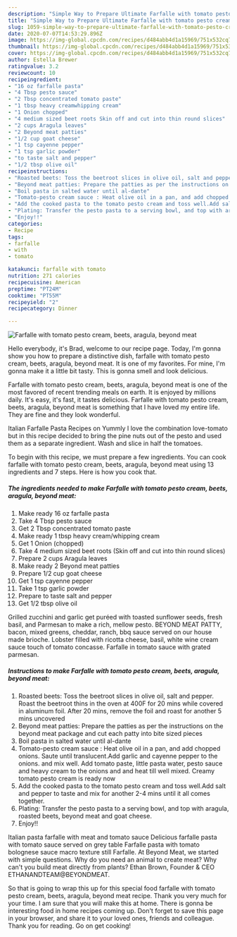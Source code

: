 ```yaml
---
description: "Simple Way to Prepare Ultimate Farfalle with tomato pesto cream, beets, aragula, beyond meat"
title: "Simple Way to Prepare Ultimate Farfalle with tomato pesto cream, beets, aragula, beyond meat"
slug: 1059-simple-way-to-prepare-ultimate-farfalle-with-tomato-pesto-cream-beets-aragula-beyond-meat
date: 2020-07-07T14:53:29.896Z
image: https://img-global.cpcdn.com/recipes/d484abb4d1a15969/751x532cq70/farfalle-with-tomato-pesto-cream-beets-aragula-beyond-meat-recipe-main-photo.jpg
thumbnail: https://img-global.cpcdn.com/recipes/d484abb4d1a15969/751x532cq70/farfalle-with-tomato-pesto-cream-beets-aragula-beyond-meat-recipe-main-photo.jpg
cover: https://img-global.cpcdn.com/recipes/d484abb4d1a15969/751x532cq70/farfalle-with-tomato-pesto-cream-beets-aragula-beyond-meat-recipe-main-photo.jpg
author: Estella Brewer
ratingvalue: 3.2
reviewcount: 10
recipeingredient:
- "16 oz farfalle pasta"
- "4 Tbsp pesto sauce"
- "2 Tbsp concentrated tomato paste"
- "1 tbsp heavy creamwhipping cream"
- "1 Onion chopped"
- "4 medium sized beet roots Skin off and cut into thin round slices"
- "2 cups Aragula leaves"
- "2 Beyond meat patties"
- "1/2 cup goat cheese"
- "1 tsp cayenne pepper"
- "1 tsp garlic powder"
- "to taste salt and pepper"
- "1/2 tbsp olive oil"
recipeinstructions:
- "Roasted beets: Toss the beetroot slices in olive oil, salt and pepper. Roast the beetroot thins in the oven at 400F for 20 mins while covered in aluminum foil. After 20 mins, remove the foil and roast for another 5 mins uncovered"
- "Beyond meat patties: Prepare the patties as per the instructions on the beyond meat package and cut each patty into bite sized pieces"
- "Boil pasta in salted water until al-dante"
- "Tomato-pesto cream sauce : Heat olive oil in a pan, and add chopped onions. Saute until translucent.Add garlic and cayenne pepper to the onions. and mix well. Add tomato paste, little pasta water, pesto sauce and heavy cream to the onions and and heat till well mixed. Creamy tomato pesto cream is ready now"
- "Add the cooked pasta to the tomato pesto cream and toss well.Add salt and pepper to taste and mix for another 2-4 mins until it all comes together."
- "Plating: Transfer the pesto pasta to a serving bowl, and top with aragula, roasted beets, beyond meat and goat cheese."
- "Enjoy!!"
categories:
- Recipe
tags:
- farfalle
- with
- tomato

katakunci: farfalle with tomato 
nutrition: 271 calories
recipecuisine: American
preptime: "PT24M"
cooktime: "PT55M"
recipeyield: "2"
recipecategory: Dinner

---
```



![Farfalle with tomato pesto cream, beets, aragula, beyond meat](https://img-global.cpcdn.com/recipes/d484abb4d1a15969/751x532cq70/farfalle-with-tomato-pesto-cream-beets-aragula-beyond-meat-recipe-main-photo.jpg)

Hello everybody, it's Brad, welcome to our recipe page. Today, I'm gonna show you how to prepare a distinctive dish, farfalle with tomato pesto cream, beets, aragula, beyond meat. It is one of my favorites. For mine, I'm gonna make it a little bit tasty. This is gonna smell and look delicious.

Farfalle with tomato pesto cream, beets, aragula, beyond meat is one of the most favored of recent trending meals on earth. It is enjoyed by millions daily. It's easy, it's fast, it tastes delicious. Farfalle with tomato pesto cream, beets, aragula, beyond meat is something that I have loved my entire life. They are fine and they look wonderful.

Italian Farfalle Pasta Recipes on Yummly I love the combination love-tomato but in this recipe decided to bring the pine nuts out of the pesto and used them as a separate ingredient. Wash and slice in half the tomatoes.


To begin with this recipe, we must prepare a few ingredients. You can cook farfalle with tomato pesto cream, beets, aragula, beyond meat using 13 ingredients and 7 steps. Here is how you cook that.

<!--inarticleads1-->

##### The ingredients needed to make Farfalle with tomato pesto cream, beets, aragula, beyond meat:

1. Make ready 16 oz farfalle pasta
1. Take 4 Tbsp pesto sauce
1. Get 2 Tbsp concentrated tomato paste
1. Make ready 1 tbsp heavy cream/whipping cream
1. Get 1 Onion (chopped)
1. Take 4 medium sized beet roots (Skin off and cut into thin round slices)
1. Prepare 2 cups Aragula leaves
1. Make ready 2 Beyond meat patties
1. Prepare 1/2 cup goat cheese
1. Get 1 tsp cayenne pepper
1. Take 1 tsp garlic powder
1. Prepare to taste salt and pepper
1. Get 1/2 tbsp olive oil


Grilled zucchini and garlic get puréed with toasted sunflower seeds, fresh basil, and Parmesan to make a rich, mellow pesto. BEYOND MEAT PATTY, bacon, mixed greens, cheddar, ranch, bbq sauce served on our house made brioche. Lobster filled with ricotta cheese, basil, white wine cream sauce touch of tomato concasse. Farfalle in tomato sauce with grated parmesan. 

<!--inarticleads2-->

##### Instructions to make Farfalle with tomato pesto cream, beets, aragula, beyond meat:

1. Roasted beets: Toss the beetroot slices in olive oil, salt and pepper. Roast the beetroot thins in the oven at 400F for 20 mins while covered in aluminum foil. After 20 mins, remove the foil and roast for another 5 mins uncovered
1. Beyond meat patties: Prepare the patties as per the instructions on the beyond meat package and cut each patty into bite sized pieces
1. Boil pasta in salted water until al-dante
1. Tomato-pesto cream sauce : Heat olive oil in a pan, and add chopped onions. Saute until translucent.Add garlic and cayenne pepper to the onions. and mix well. Add tomato paste, little pasta water, pesto sauce and heavy cream to the onions and and heat till well mixed. Creamy tomato pesto cream is ready now
1. Add the cooked pasta to the tomato pesto cream and toss well.Add salt and pepper to taste and mix for another 2-4 mins until it all comes together.
1. Plating: Transfer the pesto pasta to a serving bowl, and top with aragula, roasted beets, beyond meat and goat cheese.
1. Enjoy!!


Italian pasta farfalle with meat and tomato sauce Delicious farfalle pasta with tomato sauce served on grey table Farfalle pasta with tomato bolognese sauce macro texture still Farfalle. At Beyond Meat, we started with simple questions. Why do you need an animal to create meat? Why can&#39;t you build meat directly from plants? Ethan Brown, Founder &amp; CEO ETHANANDTEAM@BEYONDMEAT. 

So that is going to wrap this up for this special food farfalle with tomato pesto cream, beets, aragula, beyond meat recipe. Thank you very much for your time. I am sure that you will make this at home. There is gonna be interesting food in home recipes coming up. Don't forget to save this page in your browser, and share it to your loved ones, friends and colleague. Thank you for reading. Go on get cooking!
